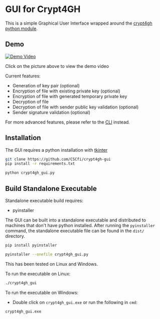 # GUI for Crypt4GH

This is a simple Graphical User Interface wrapped around the [crypt4gh python module](https://github.com/EGA-archive/crypt4gh).

## Demo
[![Demo Video](https://kannu.csc.fi/apps/files_sharing/publicpreview/4fx4MiMjpRdXc2x?x=1914&y=531&a=true&file=crypt4gh-gui-video-thumbnail.jpg)](https://kannu.csc.fi/s/kYYW64PPaeccEnY)

Click on the picture above to view the demo video

Current features:
- Generation of key pair (optional)
- Encryption of file with existing private key (optional)
- Encryption of file with generated temporary private key
- Decryption of file
- Decryption of file with sender public key validation (optional)
- Sender signature validation (optional)

For more advanced features, please refer to the [CLI](https://github.com/EGA-archive/crypt4gh#usage) instead.

## Installation

The GUI requires a python installation with [tkinter](https://docs.python.org/3/library/tkinter.html)
```bash
git clone https://github.com/CSCfi/crypt4gh-gui
pip install -r requirements.txt

python crypt4gh_gui.py
```

## Build Standalone Executable

Standalone executable build requires:
- pyinstaller

The GUI can be built into a standalone executable and distributed to machines that don't have python installed. After running the `pyinstaller` command, the standalone executable file can be found in the `dist/` directory.

```bash
pip install pyinstaller

pyinstaller --onefile crypt4gh_gui.py
```

This has been tested on Linux and Windows.

To run the executable on Linux:
```bash
./crypt4gh_gui
```

To run the executable on Windows:
- Double click on `crypt4gh_gui.exe` or run the following in `cmd`:
```bash
crypt4gh_gui.exe
```
